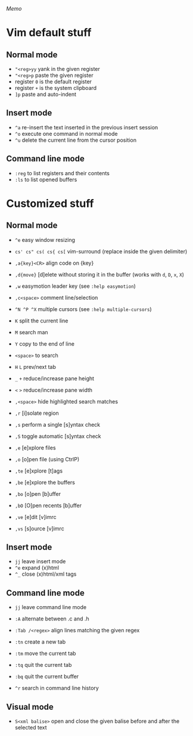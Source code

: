 _Memo_

# Vim default stuff

## Normal mode

- `"<reg>yy` yank in the given register
- `"<reg>p` paste the given register
- register `0` is the default register
- register `+` is the system clipboard
- `]p` paste and auto-indent

## Insert mode

- `^a` re-insert the text inserted in the previous insert session
- `^o` execute one command in normal mode
- `^u` delete the current line from the cursor position

## Command line mode

- `:reg` to list registers and their contents
- `:ls` to list opened buffers

# Customized stuff

## Normal mode

- `^e` easy window resizing

- `cs' cs" cs( cs{ cs[` vim-surround (replace inside the given delimiter)
- `,a{key}<CR>` align code on {key}
- `,d{move}` [d]elete without storing it in the buffer (works with `d`, `D`, `x`, `X`)
- `,w` easymotion leader key (see `:help easymotion`)
- `,c<space>` comment line/selection
- `^N ^P ^X` multiple cursors (see `:help multiple-cursors`)
- `K` split the current line
- `M` search man
- `Y` copy to the end of line
- `<space>` to search

- `H` `L` prev/next tab
- `_` `+` reduce/increase pane height
- `<` `>` reduce/increase pane width
- `,<space>` hide highlighted search matches
- `,r` [i]solate region

- `,s` perform a single [s]yntax check
- `,S` toggle automatic [s]yntax check

- `,e` [e]xplore files
- `,o` [o]pen file (using CtrlP)

- `,te` [e]xplore [t]ags

- `,be` [e]xplore the buffers
- `,bo` [o]pen [b]uffer
- `,bO` [O]pen recents [b]uffer

- `,ve` [e]dit [v]imrc
- `,vs` [s]ource [v]imrc

## Insert mode

- `jj` leave insert mode
- `^e` expand (x)html
- `^_` close (x)html/xml tags

## Command line mode

- `jj` leave command line mode

- `:A` alternate between .c and .h

- `:Tab /<regex>` align lines matching the given regex

- `:tn` create a new tab
- `:tm` move the current tab
- `:tq` quit the current tab
- `:bq` quit the current buffer

- `^r` search in command line history

## Visual mode

- `S<xml balise>` open and close the given balise before and after the selected text
